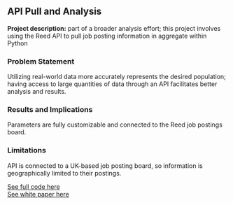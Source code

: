 ## API Pull and Analysis

**Project description:** part of a broader analysis effort; this project involves using the Reed API to pull job posting information in aggregate within Python

### Problem Statement

Utilizing real-world data more accurately represents the desired population; having access to large quantities of data through an API facilitates better analysis and results.

### Results and Implications

Parameters are fully customizable and connected to the Reed job postings board. 

### Limitations
API is connected to a UK-based job posting board, so information is geographically limited to their postings.  


[See full code here](https://github.com/aszimmer/aszimmer.github.io/blob/master/Project01/Project02.RMD)    <br>
[See white paper here](https://github.com/aszimmer/aszimmer.github.io/blob/master/Project01/Project02.pdf)
